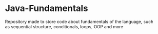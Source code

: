 # Java-Fundamentals
Repository made to store code about fundamentals of the language, such as sequential structure, conditionals, loops, OOP and more
